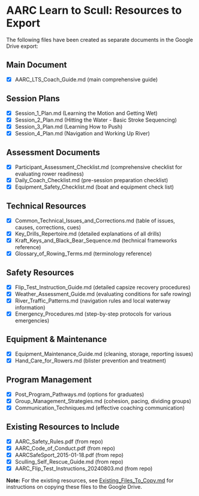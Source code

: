 # AARC Learn to Scull: Resources to Export

The following files have been created as separate documents in the Google Drive export:

## Main Document
- [x] AARC_LTS_Coach_Guide.md (main comprehensive guide)

## Session Plans
- [x] Session_1_Plan.md (Learning the Motion and Getting Wet)
- [x] Session_2_Plan.md (Hitting the Water - Basic Stroke Sequencing)
- [x] Session_3_Plan.md (Learning How to Push)
- [x] Session_4_Plan.md (Navigation and Working Up River)

## Assessment Documents
- [x] Participant_Assessment_Checklist.md (comprehensive checklist for evaluating rower readiness)
- [x] Daily_Coach_Checklist.md (pre-session preparation checklist)
- [x] Equipment_Safety_Checklist.md (boat and equipment check list)

## Technical Resources
- [x] Common_Technical_Issues_and_Corrections.md (table of issues, causes, corrections, cues)
- [x] Key_Drills_Repertoire.md (detailed explanations of all drills)
- [x] Kraft_Keys_and_Black_Bear_Sequence.md (technical frameworks reference)
- [x] Glossary_of_Rowing_Terms.md (terminology reference)

## Safety Resources
- [x] Flip_Test_Instruction_Guide.md (detailed capsize recovery procedures)
- [x] Weather_Assessment_Guide.md (evaluating conditions for safe rowing)
- [x] River_Traffic_Patterns.md (navigation rules and local waterway information)
- [x] Emergency_Procedures.md (step-by-step protocols for various emergencies)

## Equipment & Maintenance
- [x] Equipment_Maintenance_Guide.md (cleaning, storage, reporting issues)
- [x] Hand_Care_for_Rowers.md (blister prevention and treatment)

## Program Management
- [x] Post_Program_Pathways.md (options for graduates)
- [x] Group_Management_Strategies.md (cohesion, pacing, dividing groups)
- [x] Communication_Techniques.md (effective coaching communication)

## Existing Resources to Include
- [x] AARC_Safety_Rules.pdf (from repo)
- [x] AARC_Code_of_Conduct.pdf (from repo)
- [x] AARCSafeSport_2015-01-18.pdf (from repo)
- [x] Sculling_Self_Rescue_Guide.md (from repo)
- [x] AARC_Flip_Test_Instructions_20240803.md (from repo)

**Note:** For the existing resources, see [Existing_Files_To_Copy.md](Existing_Files_To_Copy.md) for instructions on copying these files to the Google Drive.